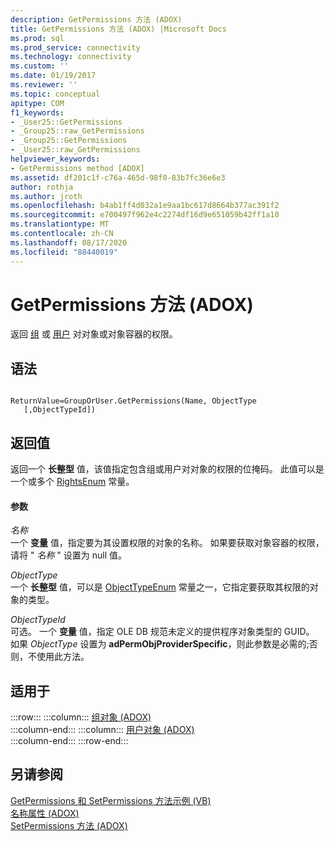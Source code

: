 ```yaml
---
description: GetPermissions 方法 (ADOX)
title: GetPermissions 方法 (ADOX) |Microsoft Docs
ms.prod: sql
ms.prod_service: connectivity
ms.technology: connectivity
ms.custom: ''
ms.date: 01/19/2017
ms.reviewer: ''
ms.topic: conceptual
apitype: COM
f1_keywords:
- _User25::GetPermissions
- _Group25::raw_GetPermissions
- _Group25::GetPermissions
- _User25::raw_GetPermissions
helpviewer_keywords:
- GetPermissions method [ADOX]
ms.assetid: df201c1f-c76a-465d-98f0-83b7fc36e6e3
author: rothja
ms.author: jroth
ms.openlocfilehash: b4ab1ff4d032a1e9aa1bc617d8664b377ac391f2
ms.sourcegitcommit: e700497f962e4c2274df16d9e651059b42ff1a10
ms.translationtype: MT
ms.contentlocale: zh-CN
ms.lasthandoff: 08/17/2020
ms.locfileid: "88440019"
---
```

# <a name="getpermissions-method-adox"></a>GetPermissions 方法 (ADOX)
返回 [组](../../../ado/reference/adox-api/group-object-adox.md) 或 [用户](../../../ado/reference/adox-api/user-object-adox.md) 对对象或对象容器的权限。  
  
## <a name="syntax"></a>语法  
  
```  
  
ReturnValue=GroupOrUser.GetPermissions(Name, ObjectType    [,ObjectTypeId])  
```  
  
## <a name="return-value"></a>返回值  
 返回一个 **长整型** 值，该值指定包含组或用户对对象的权限的位掩码。 此值可以是一个或多个 [RightsEnum](../../../ado/reference/adox-api/rightsenum.md) 常量。  
  
#### <a name="parameters"></a>参数  
 *名称*  
 一个 **变量** 值，指定要为其设置权限的对象的名称。 如果要获取对象容器的权限，请将 " *名称* " 设置为 null 值。  
  
 *ObjectType*  
 一个 **长整型** 值，可以是 [ObjectTypeEnum](../../../ado/reference/adox-api/objecttypeenum.md) 常量之一，它指定要获取其权限的对象的类型。  
  
 *ObjectTypeId*  
 可选。 一个 **变量** 值，指定 OLE DB 规范未定义的提供程序对象类型的 GUID。 如果 *ObjectType* 设置为 **adPermObjProviderSpecific**，则此参数是必需的;否则，不使用此方法。  
  
## <a name="applies-to"></a>适用于  

:::row:::
    :::column:::
        [组对象 (ADOX)](../../../ado/reference/adox-api/group-object-adox.md)  
    :::column-end:::
    :::column:::
        [用户对象 (ADOX)](../../../ado/reference/adox-api/user-object-adox.md)  
    :::column-end:::
:::row-end:::

## <a name="see-also"></a>另请参阅  
 [GetPermissions 和 SetPermissions 方法示例 (VB) ](../../../ado/reference/adox-api/getpermissions-and-setpermissions-methods-example-vb.md)   
 [名称属性 (ADOX) ](../../../ado/reference/adox-api/name-property-adox.md)   
 [SetPermissions 方法 (ADOX)](../../../ado/reference/adox-api/setpermissions-method-adox.md)
